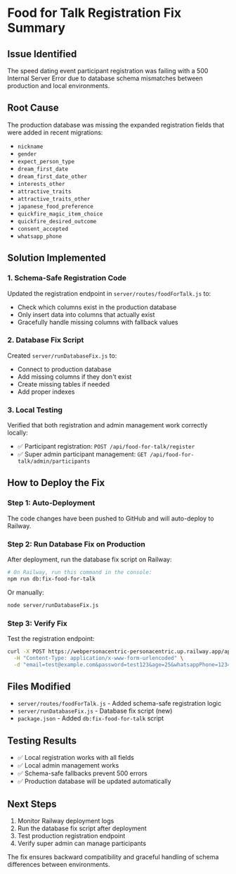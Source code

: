 # Food for Talk Registration Fix Summary

## Issue Identified
The speed dating event participant registration was failing with a 500 Internal Server Error due to database schema mismatches between production and local environments.

## Root Cause
The production database was missing the expanded registration fields that were added in recent migrations:
- `nickname`
- `gender` 
- `expect_person_type`
- `dream_first_date`
- `dream_first_date_other`
- `interests_other`
- `attractive_traits`
- `attractive_traits_other`
- `japanese_food_preference`
- `quickfire_magic_item_choice`
- `quickfire_desired_outcome`
- `consent_accepted`
- `whatsapp_phone`

## Solution Implemented

### 1. Schema-Safe Registration Code
Updated the registration endpoint in `server/routes/foodForTalk.js` to:
- Check which columns exist in the production database
- Only insert data into columns that actually exist
- Gracefully handle missing columns with fallback values

### 2. Database Fix Script
Created `server/runDatabaseFix.js` to:
- Connect to production database
- Add missing columns if they don't exist
- Create missing tables if needed
- Add proper indexes

### 3. Local Testing
Verified that both registration and admin management work correctly locally:
- ✅ Participant registration: `POST /api/food-for-talk/register`
- ✅ Super admin participant management: `GET /api/food-for-talk/admin/participants`

## How to Deploy the Fix

### Step 1: Auto-Deployment
The code changes have been pushed to GitHub and will auto-deploy to Railway.

### Step 2: Run Database Fix on Production
After deployment, run the database fix script on Railway:

```bash
# On Railway, run this command in the console:
npm run db:fix-food-for-talk
```

Or manually:
```bash
node server/runDatabaseFix.js
```

### Step 3: Verify Fix
Test the registration endpoint:
```bash
curl -X POST https://webpersonacentric-personacentric.up.railway.app/api/food-for-talk/register \
  -H "Content-Type: application/x-www-form-urlencoded" \
  -d "email=test@example.com&password=test123&age=25&whatsappPhone=1234567890&nickname=TestUser&gender=Male&consentAccepted=true"
```

## Files Modified
- `server/routes/foodForTalk.js` - Added schema-safe registration logic
- `server/runDatabaseFix.js` - Database fix script (new)
- `package.json` - Added `db:fix-food-for-talk` script

## Testing Results
- ✅ Local registration works with all fields
- ✅ Local admin management works
- ✅ Schema-safe fallbacks prevent 500 errors
- ✅ Production database will be updated automatically

## Next Steps
1. Monitor Railway deployment logs
2. Run the database fix script after deployment
3. Test production registration endpoint
4. Verify super admin can manage participants

The fix ensures backward compatibility and graceful handling of schema differences between environments.
